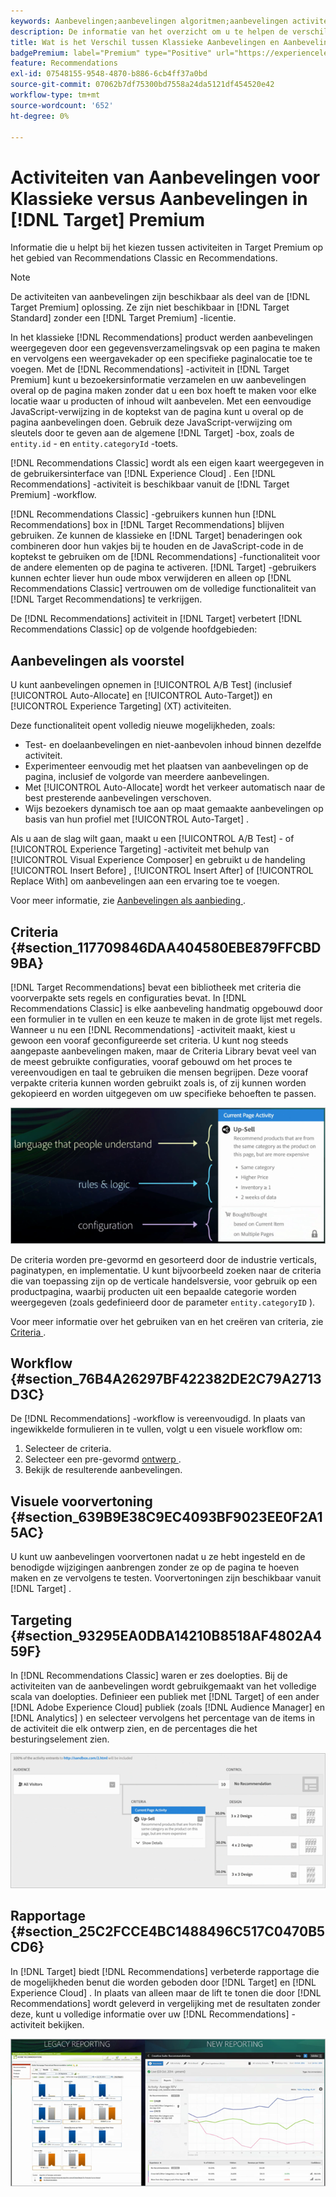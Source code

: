 ```yaml
---
keywords: Aanbevelingen;aanbevelingen algoritmen;aanbevelingen activiteit;aanbevelingen klassieke
description: De informatie van het overzicht om u te helpen de verschillen tussen de Klassieke activiteiten van de erfenisAanbevelingen en van Aanbevelingen in  [!DNL Target]  Premium begrijpen.
title: Wat is het Verschil tussen Klassieke Aanbevelingen en Aanbevelingen in  [!DNL Target]  Premium?
badgePremium: label="Premium" type="Positive" url="https://experienceleague.adobe.com/docs/target/using/introduction/intro.html?lang=en#premium newtab=true" tooltip="Kijk wat er in Target Premium is opgenomen."
feature: Recommendations
exl-id: 07548155-9548-4870-b886-6cb4ff37a0bd
source-git-commit: 07062b7df75300bd7558a24da5121df454520e42
workflow-type: tm+mt
source-wordcount: '652'
ht-degree: 0%

---
```


# Activiteiten van Aanbevelingen voor Klassieke versus Aanbevelingen in [!DNL Target] Premium

Informatie die u helpt bij het kiezen tussen activiteiten in Target Premium op het gebied van Recommendations Classic en Recommendations.

>[!NOTE]
>
>De activiteiten van aanbevelingen zijn beschikbaar als deel van de [!DNL Target Premium] oplossing. Ze zijn niet beschikbaar in [!DNL Target Standard] zonder een [!DNL Target Premium] -licentie.

In het klassieke [!DNL Recommendations] product werden aanbevelingen weergegeven door een gegevensverzamelingsvak op een pagina te maken en vervolgens een weergavekader op een specifieke paginalocatie toe te voegen. Met de [!DNL Recommendations] -activiteit in [!DNL Target Premium] kunt u bezoekersinformatie verzamelen en uw aanbevelingen overal op de pagina maken zonder dat u een box hoeft te maken voor elke locatie waar u producten of inhoud wilt aanbevelen. Met een eenvoudige JavaScript-verwijzing in de koptekst van de pagina kunt u overal op de pagina aanbevelingen doen. Gebruik deze JavaScript-verwijzing om sleutels door te geven aan de algemene [!DNL Target] -box, zoals de `entity.id` - en `entity.categoryId` -toets.

[!DNL Recommendations Classic] wordt als een eigen kaart weergegeven in de gebruikersinterface van [!DNL Experience Cloud] . Een [!DNL Recommendations] -activiteit is beschikbaar vanuit de [!DNL Target Premium] -workflow.

[!DNL Recommendations Classic] -gebruikers kunnen hun [!DNL Recommendations] box in [!DNL Target Recommendations] blijven gebruiken. Ze kunnen de klassieke en [!DNL Target] benaderingen ook combineren door hun vakjes bij te houden en de JavaScript-code in de koptekst te gebruiken om de [!DNL Recommendations] -functionaliteit voor de andere elementen op de pagina te activeren. [!DNL Target] -gebruikers kunnen echter liever hun oude mbox verwijderen en alleen op [!DNL Recommendations Classic] vertrouwen om de volledige functionaliteit van [!DNL Target Recommendations] te verkrijgen.

De [!DNL Recommendations] activiteit in [!DNL Target] verbetert [!DNL Recommendations Classic] op de volgende hoofdgebieden:

## Aanbevelingen als voorstel

U kunt aanbevelingen opnemen in [!UICONTROL A/B Test] (inclusief [!UICONTROL Auto-Allocate] en [!UICONTROL Auto-Target]) en [!UICONTROL Experience Targeting] (XT) activiteiten.

Deze functionaliteit opent volledig nieuwe mogelijkheden, zoals:

* Test- en doelaanbevelingen en niet-aanbevolen inhoud binnen dezelfde activiteit.
* Experimenteer eenvoudig met het plaatsen van aanbevelingen op de pagina, inclusief de volgorde van meerdere aanbevelingen.
* Met [!UICONTROL Auto-Allocate] wordt het verkeer automatisch naar de best presterende aanbevelingen verschoven.
* Wijs bezoekers dynamisch toe aan op maat gemaakte aanbevelingen op basis van hun profiel met [!UICONTROL Auto-Target] .

Als u aan de slag wilt gaan, maakt u een [!UICONTROL A/B Test] - of [!UICONTROL Experience Targeting] -activiteit met behulp van [!UICONTROL Visual Experience Composer] en gebruikt u de handeling [!UICONTROL Insert Before] , [!UICONTROL Insert After] of [!UICONTROL Replace With] om aanbevelingen aan een ervaring toe te voegen.

Voor meer informatie, zie [ Aanbevelingen als aanbieding ](/help/main/c-recommendations/recommendations-as-an-offer.md).

## Criteria {#section_117709846DAA404580EBE879FFCBD9BA}

[!DNL Target Recommendations] bevat een bibliotheek met criteria die voorverpakte sets regels en configuraties bevat. In [!DNL Recommendations Classic] is elke aanbeveling handmatig opgebouwd door een formulier in te vullen en een keuze te maken in de grote lijst met regels. Wanneer u nu een [!DNL Recommendations] -activiteit maakt, kiest u gewoon een vooraf geconfigureerde set criteria. U kunt nog steeds aangepaste aanbevelingen maken, maar de Criteria Library bevat veel van de meest gebruikte configuraties, vooraf gebouwd om het proces te vereenvoudigen en taal te gebruiken die mensen begrijpen. Deze vooraf verpakte criteria kunnen worden gebruikt zoals is, of zij kunnen worden gekopieerd en worden uitgegeven om uw specifieke behoeften te passen.

![ overview_criteria beeld ](assets/overview_criteria.png)

De criteria worden pre-gevormd en gesorteerd door de industrie verticals, paginatypen, en implementatie. U kunt bijvoorbeeld zoeken naar de criteria die van toepassing zijn op de verticale handelsversie, voor gebruik op een productpagina, waarbij producten uit een bepaalde categorie worden weergegeven (zoals gedefinieerd door de parameter `entity.categoryID` ).

Voor meer informatie over het gebruiken van en het creëren van criteria, zie [ Criteria ](/help/main/c-recommendations/c-algorithms/algorithms.md).

## Workflow {#section_76B4A26297BF422382DE2C79A2713D3C}

De [!DNL Recommendations] -workflow is vereenvoudigd. In plaats van ingewikkelde formulieren in te vullen, volgt u een visuele workflow om:

1. Selecteer de criteria.
1. Selecteer een pre-gevormd [ ontwerp ](/help/main/c-recommendations/c-design-overview/create-design.md#task_CC5BD28C364742218C1ACAF0D45E0E14).
1. Bekijk de resulterende aanbevelingen.

## Visuele voorvertoning {#section_639B9E38C9EC4093BF9023EE0F2A15AC}

U kunt uw aanbevelingen voorvertonen nadat u ze hebt ingesteld en de benodigde wijzigingen aanbrengen zonder ze op de pagina te hoeven maken en ze vervolgens te testen. Voorvertoningen zijn beschikbaar vanuit [!DNL Target] .

## Targeting {#section_93295EA0DBA14210B8518AF4802A459F}

In [!DNL Recommendations Classic] waren er zes doelopties. Bij de activiteiten van de aanbevelingen wordt gebruikgemaakt van het volledige scala van doelopties. Definieer een publiek met [!DNL Target] of een ander [!DNL Adobe Experience Cloud] publiek (zoals [!DNL Audience Manager] en [!DNL Analytics] ) en selecteer vervolgens het percentage van de items in de activiteit die elk ontwerp zien, en de percentages die het besturingselement zien.

![ overview_targeting beeld ](assets/overview_targeting.png)

## Rapportage {#section_25C2FCCE4BC1488496C517C0470B5CD6}

In [!DNL Target] biedt [!DNL Recommendations] verbeterde rapportage die de mogelijkheden benut die worden geboden door [!DNL Target] en [!DNL Experience Cloud] . In plaats van alleen maar de lift te tonen die door [!DNL Recommendations] wordt geleverd in vergelijking met de resultaten zonder deze, kunt u volledige informatie over uw [!DNL Recommendations] -activiteit bekijken.

![ overview_report beeld ](assets/overview_report.png)
